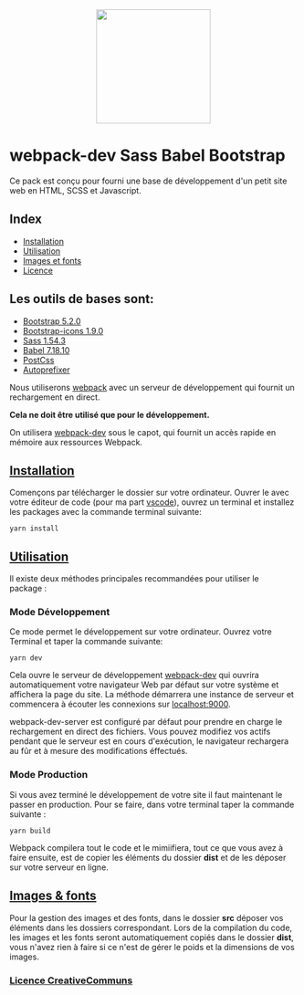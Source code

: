 <div align="center">
  <a href="https://github.com/webpack/webpack">
    <img width="200" height="200" src="https://webpack.js.org/assets/icon-square-big.svg">
  </a>
</div>

# webpack-dev Sass Babel Bootstrap 

Ce pack est conçu pour fourni une base de développement d'un petit site web en HTML, SCSS et Javascript.

## Index

- [Installation](#installation)
- [Utilisation](#utilisation)
- [Images et fonts](#images)
- [Licence](#licence)


## Les outils de bases sont:

- [Bootstrap 5.2.0](https://getbootstrap.com/)
- [Bootstrap-icons 1.9.0](https://icons.getbootstrap.com/)
- [ Sass 1.54.3](https://sass-lang.com/)
- [Babel 7.18.10](https://babel.dev/docs/en/babel-core/)
- [PostCss](https://github.com/postcss/postcss/blob/main/docs/README-cn.md)
- [Autoprefixer](https://github.com/postcss/autoprefixer)


Nous utiliserons [webpack](https://webpack.js.org) avec un serveur de développement qui fournit un rechargement en direct. 

**Cela ne doit être utilisé que pour le développement.**

On utilisera [webpack-dev](https://webpack.js.org/api/webpack-dev-server/#root) sous le capot, qui fournit un accès rapide en mémoire aux ressources Webpack.


## [Installation](#Installation) 

Començons par télécharger le dossier sur votre ordinateur. Ouvrer le avec votre éditeur de code (pour ma part [vscode](https://code.visualstudio.com/)), ouvrez un terminal et installez les packages avec la commande terminal suivante: 
```console
yarn install
```
## [Utilisation](#utilisation)

Il existe deux méthodes principales recommandées pour utiliser le package :

### Mode Développement

Ce mode permet le développement sur votre ordinateur.
Ouvrez votre Terminal et taper la commande suivante: 

```console
yarn dev
```
Cela ouvre le serveur de développement [webpack-dev](https://webpack.js.org/api/webpack-dev-server/#root) qui ouvrira automatiquement votre navigateur Web par défaut sur votre système et affichera la page du site.
La méthode démarrera une instance de serveur et commencera à écouter les connexions sur  [localhost:9000](https://loacalhost:9000).

webpack-dev-server est configuré par défaut pour prendre en charge le rechargement en direct des fichiers. Vous pouvez modifiez vos actifs pendant que le serveur est en cours d'exécution, le navigateur rechargera au fûr et à mesure des modifications éffectués.

### Mode Production

Si vous avez terminé le développement de votre site il faut maintenant le passer en production.
Pour se faire, dans votre terminal taper la commande suivante :

```console 
yarn build
```
Webpack compilera tout le code et le mimiifiera, tout ce que vous avez à faire ensuite, est de copier les éléments du dossier **dist** et de les déposer sur votre serveur en ligne.


## [Images & fonts](#images)

Pour la gestion des images et des fonts, dans le dossier **src** déposer vos éléments dans les dossiers correspondant.
Lors de la compilation du code, les images et les fonts seront automatiquement copiés dans le dossier **dist**, vous n'avez rien à faire si ce n'est de gérer le poids et la dimensions de vos images.

### [Licence CreativeCommuns](https://github.com/illaweb35/Licence)


